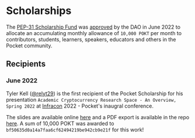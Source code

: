 # Scholarships

The [PEP-31 Scholarship Fund](https://forum.pokt.network/t/pep-31-scholarship-fund/) was [approved](https://gov.pokt.network/#/proposal/0x2920a4057b4aa6af033654bfcfdd77f2b98c81f100d8e55b97a30101e563db46) by the DAO in June 2022 to allocate an accumulating monthly allowance of `10,000 POKT` per month to contributors, students, learners, speakers, educators and others in the Pocket community.

## Recipients

### June 2022

Tyler Kell ([@relyt29](https://twitter.com/relyt29)) is the first recipient of the Pocket Scholarship for his presentation `Academic Cryptocurrency Research Space - An Overview, Spring 2022` at [Infracon](https://www.infracon.org/) 2022 - Pocket's inaugral conference.

The slides are available online [here](https://docs.google.com/presentation/d/1fJiSESRRC7qCpH0lZ9BlEynIV_AyBG8iQOucvnqlCNQ/edit?usp=sharing) and a PDF export is available in the repo [here](community/contribute/relyt29_06_2022.pdf).
A sum of 10,000 POKT was awarded to `bf50635d0a14a7faa6cf62494219be942cb9e21f` for this work!
